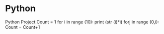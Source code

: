 # Python
Python Project
Count = 1
for i in range (10):
print (str (i)*i)
forj in range (0,i):
Count = Count+1
